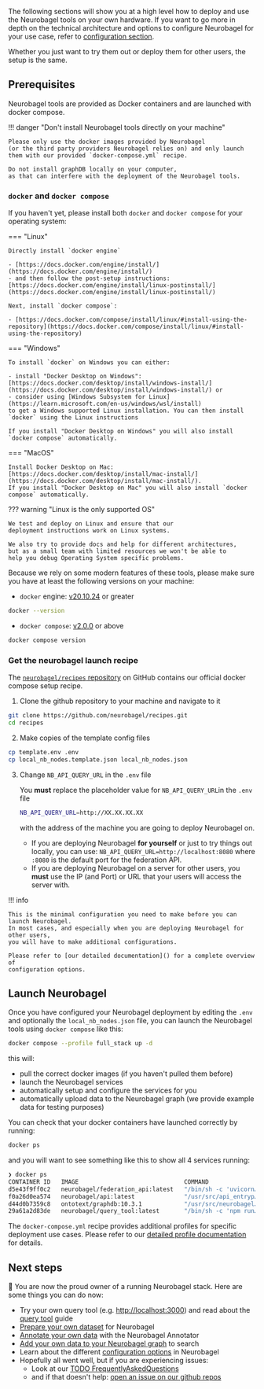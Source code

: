 The following sections will show you 
at a high level how to deploy and use the 
Neurobagel tools on your own hardware.
If you want to go more in depth on the technical
architecture and options to configure Neurobagel
for your use case, refer to [configuration section](config.md#deployment).

Whether you just want to try them out 
or deploy them for other users, 
the setup is the same.

## Prerequisites

Neurobagel tools are provided as Docker containers 
and are launched with docker compose. 

!!! danger "Don't install Neurobagel tools directly on your machine"
    
    Please only use the docker images provided by Neurobagel 
    (or the third party providers Neurobagel relies on) and only launch
    them with our provided `docker-compose.yml` recipe.

    Do not install graphDB locally on your computer, 
    as that can interfere with the deployment of the Neurobagel tools.

### `docker` and `docker compose` 
If you haven't yet, please install both `docker` and `docker compose`
for your operating system:

=== "Linux"

    Directly install `docker engine` 
    
    - [https://docs.docker.com/engine/install/](https://docs.docker.com/engine/install/)
    - and then follow the post-setup instructions: [https://docs.docker.com/engine/install/linux-postinstall/](https://docs.docker.com/engine/install/linux-postinstall/)

    Next, install `docker compose`: 

    - [https://docs.docker.com/compose/install/linux/#install-using-the-repository](https://docs.docker.com/compose/install/linux/#install-using-the-repository)

=== "Windows"

    To install `docker` on Windows you can either:

    - install "Docker Desktop on Windows": [https://docs.docker.com/desktop/install/windows-install/](https://docs.docker.com/desktop/install/windows-install/) or
    - consider using [Windows Subsystem for Linux](https://learn.microsoft.com/en-us/windows/wsl/install)
    to get a Windows supported Linux installation. You can then install `docker` using the Linux instructions

    If you install "Docker Desktop on Windows" you will also install `docker compose` automatically.

=== "MacOS"

    Install Docker Desktop on Mac: [https://docs.docker.com/desktop/install/mac-install/](https://docs.docker.com/desktop/install/mac-install/).
    If you install "Docker Desktop on Mac" you will also install `docker compose` automatically.

??? warning "Linux is the only supported OS"

    We test and deploy on Linux and ensure that our
    deployment instructions work on Linux systems.

    We also try to provide docs and help for different architectures,
    but as a small team with limited resources we won't be able to 
    help you debug Operating System specific problems. 

Because we rely on some modern features of these
tools, please make sure you have at least the following
versions on your machine:

- `docker` engine: [v20.10.24](https://docs.docker.com/engine/release-notes/20.10/) or greater
```bash
docker --version
```
- `docker compose`: [v2.0.0](https://github.com/docker/compose/releases/tag/v2.0.0) or above
```bash
docker compose version
```
### Get the neurobagel launch recipe

The [`neurobagel/recipes` repository](https://github.com/neurobagel/recipes) 
on GitHub contains our official
docker compose setup recipe. 

1. Clone the github repository to your machine and navigate to it
```bash
git clone https://github.com/neurobagel/recipes.git
cd recipes
```
2. Make copies of the template config files
```bash
cp template.env .env
cp local_nb_nodes.template.json local_nb_nodes.json
```
3. Change `NB_API_QUERY_URL` in the `.env` file 

    You **must** replace the placeholder value for `NB_API_QUERY_URL`in the `.env` file
    
    ```bash
    NB_API_QUERY_URL=http://XX.XX.XX.XX
    ```
    with the address of the machine you are going to deploy Neurobagel on.

    - If you are deploying Neurobagel **for yourself** or just to try things out locally, 
   you can use: `NB_API_QUERY_URL=http://localhost:8080` 
    where `:8080` is the default port for the federation API.
    - If you are deploying Neurobagel on a server for other users, 
   you **must** use the IP (and Port) or URL that your users will access the server with. 
   
!!! info

    This is the minimal configuration you need to make before you can launch Neurobagel.
    In most cases, and especially when you are deploying Neurobagel for other users,
    you will have to make additional configurations. 

    Please refer to [our detailed documentation]() for a complete overview of 
    configuration options.

## Launch Neurobagel

Once you have configured your Neurobagel deployment by editing the `.env`
and optionally the `local_nb_nodes.json` file, you can launch the Neurobagel
tools using `docker compose` like this: 

```bash
docker compose --profile full_stack up -d
```

this will:

- pull the correct docker images (if you haven't pulled them before)
- launch the Neurobagel services
- automatically setup and configure the services for you
- automatically upload data to the Neurobagel graph (we provide example data for testing purposes)

You can check that your docker containers have launched correctly by running:

```bash
docker ps
```
and you will want to see something like this to show all 4 services running:
```bash
❯ docker ps
CONTAINER ID   IMAGE                              COMMAND                  CREATED         STATUS         PORTS                                                 NAMES
d5e43f9ff0c2   neurobagel/federation_api:latest   "/bin/sh -c 'uvicorn…"   8 seconds ago   Up 8 seconds   0.0.0.0:8080->8000/tcp, :::8080->8000/tcp             recipes-federation-1
f0a26d0ea574   neurobagel/api:latest              "/usr/src/api_entryp…"   8 seconds ago   Up 8 seconds   0.0.0.0:8000->8000/tcp, :::8000->8000/tcp             recipes-api-1
d44d0b7359c8   ontotext/graphdb:10.3.1            "/usr/src/neurobagel…"   8 seconds ago   Up 8 seconds   0.0.0.0:7200->7200/tcp, :::7200->7200/tcp, 7300/tcp   recipes-graph-1
29a61a2d83de   neurobagel/query_tool:latest       "/bin/sh -c 'npm run…"   8 seconds ago   Up 8 seconds   0.0.0.0:3000->5173/tcp, :::3000->5173/tcp             recipes-query_federation-1
```

The `docker-compose.yml` recipe provides additional profiles
for specific deployment use cases. Please refer to
our [detailed profile documentation]() for details.

## Next steps

:tada: You are now the proud owner of a running Neurobagel stack. Here are some things you can do now:

- Try your own query tool (e.g. [http://localhost:3000](http://localhost:3000)) and read about the [query tool](./query_tool.md) guide
- [Prepare your own dataset](./data_prep.md) for Neurobagel
- [Annotate your own data](./annotation_tool.md) with the Neurobagel Annotator
- [Add your own data to your Neurobagel graph](maintaining.md#updating-the-data-in-your-graph) to search
- Learn about the different [configuration options](config.md) in Neurobagel
- Hopefully all went well, but if you are experiencing issues: 
  - Look at our [TODO FrequentlyAskedQuestions]()
  - and if that doesn't help: [open an issue on our github repos](https://github.com/neurobagel)